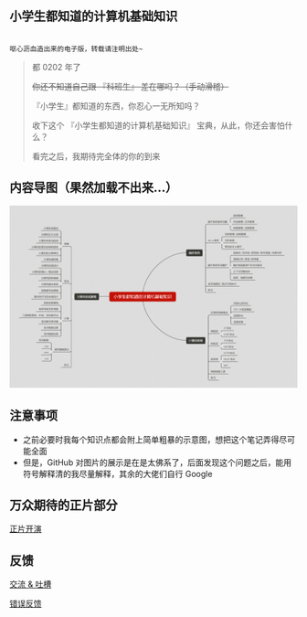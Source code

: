 ## 小学生都知道的计算机基础知识

````

呕心沥血造出来的电子版，转载请注明出处~

````

> 都 0202 年了
> 
> ~~你还不知道自己跟 『科班生』 差在哪吗？（手动滑稽）~~
> 
> 『小学生』都知道的东西，你忍心一无所知吗？
> 
> 收下这个 『小学生都知道的计算机基础知识』 宝典，从此，你还会害怕什么？
> 
> 看完之后，我期待完全体的你的到来

## 内容导图（果然加载不出来...）

<div align="center">
    <img src="images/azeroth.png" alt="这里是知识思维导图~~~"/>
</div>

## 注意事项
* 之前必要时我每个知识点都会附上简单粗暴的示意图，想把这个笔记弄得尽可能全面
* 但是，GitHub 对图片的展示是在是太佛系了，后面发现这个问题之后，能用符号解释清的我尽量解释，其余的大佬们自行 Google

## 万众期待的正片部分

[正片开演](CATALOG.md)

## 反馈

[交流 & 吐槽]()
 
[错误反馈]()